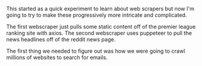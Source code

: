 This started as a quick experiment to learn about web scrapers but now I'm going to try to make these progressively more intricate and complicated. 

The first webscraper just pulls some static content off of the premier league ranking site with axios. The second webscraper uses puppeteer to pull the news headlines off of the reddit news page.

The first thing we needed to figure out was how we were going to crawl millions of websites to search for emails.